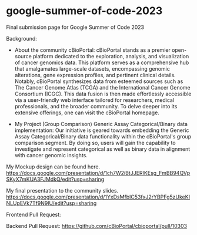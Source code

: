 # google-summer-of-code-2023
Final submission page for Google Summer of Code 2023

Background:
- About the community cBioPortal: cBioPortal stands as a premier open-source platform dedicated to the exploration, analysis, and visualization of cancer genomics data. This platform serves as a comprehensive hub that amalgamates large-scale datasets, encompassing genomic alterations, gene expression profiles, and pertinent clinical details. Notably, cBioPortal synthesizes data from esteemed sources such as The Cancer Genome Atlas (TCGA) and the International Cancer Genome Consortium (ICGC). This data fusion is then made effortlessly accessible via a user-friendly web interface tailored for researchers, medical professionals, and the broader community. To delve deeper into its extensive offerings, one can visit the cBioPortal homepage.

- My Project (Group Comparison) Generic Assay Categorical/Binary data implementation: Our initiative is geared towards embedding the Generic Assay Categorical/Binary data functionality within the cBioPortal's group comparison segment. By doing so, users will gain the capability to investigate and represent categorical as well as binary data in alignment with cancer genomic insights.

My Mockup design can be found here. https://docs.google.com/presentation/d/1ch7W2iBtJJERIKEsg_FmBB94QVpSKyX7mKUA3FJMdkQ/edit?usp=sharing

My final presentation to the community slides. https://docs.google.com/presentation/d/1YxDsMfbIC53fxJ2rYBPFg5zUkeKINLUpEVk7Tf9N9lU/edit?usp=sharing

Frontend Pull Request:

Backend Pull Request: https://github.com/cBioPortal/cbioportal/pull/10303

